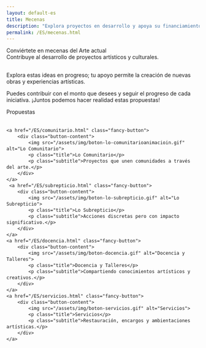 ```yaml
---
layout: default-es
title: Mecenas
description: "Explora proyectos en desarrollo y apoya su financiamiento."
permalink: /ES/mecenas.html
---
```


<div class="titulo">Conviértete en mecenas del Arte actual</div>

<div class="subtitulo">Contribuye al desarrollo de proyectos artísticos y culturales.</div>

<!-- Párrafo 1 -->
<p class="parrafo" style="margin-top: 6%;">
  Explora estas ideas en progreso; tu apoyo permite la creación de nuevas obras y experiencias artísticas.
</p>

<!-- Párrafo 2 -->
<p class="parrafo">
  Puedes contribuir con el monto que desees y seguir el progreso de cada iniciativa. ¡Juntos podemos hacer realidad estas propuestas!
</p>

<div class="subtitulo">Propuestas</div>
<br>

<!-- buttons -->

<div class="button-container">
   
    <a href="/ES/comunitario.html" class="fancy-button">
        <div class="button-content">
            <img src="/assets/img/boton-lo-comunitarioanimacioin.gif" alt="Lo Comunitario">
            <p class="title">Lo Comunitario</p>
            <p class="subtitle">Proyectos que unen comunidades a través del arte.</p>
        </div>
    </a>
     <a href="/ES/subrepticio.html" class="fancy-button">
        <div class="button-content">
            <img src="/assets/img/boton-lo-subrepticio.gif" alt="Lo Subrepticio">
            <p class="title">Lo Subrepticio</p>
            <p class="subtitle">Acciones discretas pero con impacto significativo.</p>
        </div>
    </a>
    <a href="/ES/docencia.html" class="fancy-button">
        <div class="button-content">
            <img src="/assets/img/boton-docencia.gif" alt="Docencia y Talleres">
            <p class="title">Docencia y Talleres</p>
            <p class="subtitle">Compartiendo conocimientos artísticos y creativos.</p>
        </div>
    </a>
    <a href="/ES/servicios.html" class="fancy-button">
        <div class="button-content">
            <img src="/assets/img/boton-servicios.gif" alt="Servicios">
            <p class="title">Servicios</p>
            <p class="subtitle">Restauración, encargos y ambientaciones artísticas.</p>
        </div>
    </a>
</div>
<br>
